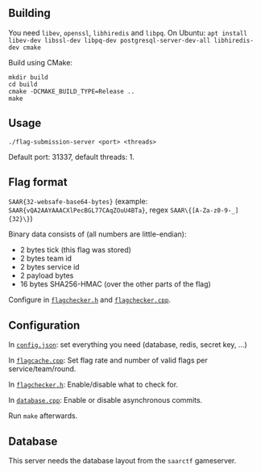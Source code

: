 
Building
--------
You need `libev`, `openssl`, `libhiredis` and `libpq`. On Ubuntu: `apt install libev-dev libssl-dev libpq-dev postgresql-server-dev-all libhiredis-dev cmake`

Build using CMake: 
```
mkdir build
cd build
cmake -DCMAKE_BUILD_TYPE=Release ..
make
```


Usage
-----
```
./flag-submission-server <port> <threads>
```
Default port: 31337, default threads: 1.


Flag format
-----------
`SAAR{32-websafe-base64-bytes}` (example: `SAAR{vQA2AAYAAACXlPecBGL77CAqZOuU4BTa}`, regex `SAAR\{[A-Za-z0-9-_]{32}\}`)

Binary data consists of (all numbers are little-endian): 

- 2 bytes tick (this flag was stored)
- 2 bytes team id
- 2 bytes service id
- 2 payload bytes
- 16 bytes SHA256-HMAC (over the other parts of the flag)

Configure in [`flagchecker.h`](src/flagchecker.h) and [`flagchecker.cpp`](src/flagchecker.cpp). 


Configuration
-------------
In [`config.json`](../config.json): set everything you need (database, redis, secret key, ...)

In [`flagcache.cpp`](src/flagcache.cpp): Set flag rate and number of valid flags per service/team/round. 

In [`flagchecker.h`](src/flagchecker.h): Enable/disable what to check for. 

In [`database.cpp`](src/database.cpp): Enable or disable asynchronous commits.

Run `make` afterwards.


Database
--------
This server needs the database layout from the `saarctf` gameserver.

